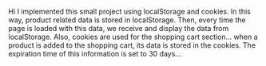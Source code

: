 Hi
I implemented this small project using localStorage and cookies.
In this way, product related data is stored in localStorage. Then, every time the page is loaded with this data, we receive and display the data from localStorage.
Also, cookies are used for the shopping cart section... when a product is added to the shopping cart, its data is stored in the cookies. The expiration time of this information is set to 30 days...
